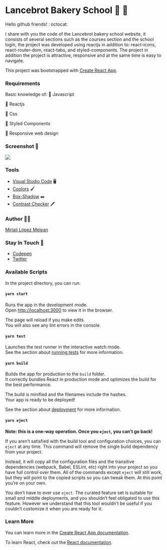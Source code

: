 # Lancebrot Bakery School :baguette_bread: :open_file_folder:

Hello github friends! : octocat:

I share with you the code of the Lancebrot bakery school website, it consists of several sections such as the courses section and the school login, the project was developed using reactjs in addition to: react-icons, react-router-dom, react-tabs, and styled-components. The project in addition the project is attractive, responsive and at the same time is easy to navigate.

This project was bootstrapped with [Create React App](https://github.com/facebook/create-react-app).

### Requirements
Basic knowledge of:
:star2: Javascript

:star2: Reactjs

:star2: Css

:star2: Styled Components

:star2: Responsive web design


### Screenshot :camera_flash:
![](https://instagram.fccs3-1.fna.fbcdn.net/v/t51.2885-15/fr/e15/s1080x1080/141139378_2522808638019618_1208872845827731913_n.jpg?_nc_ht=instagram.fccs3-1.fna.fbcdn.net&_nc_cat=106&_nc_ohc=FI4FGHr3L90AX_yEtkx&tp=1&oh=1a39c19fcd46a1798dc5576f544d1420&oe=603330F0&ig_cache_key=MjQ5MDYwODExODc4NzQyNTg4Ng%3D%3D.2)

### Tools
- [Visual Studio Code](https://code.visualstudio.com/) :desktop_computer:
- [Coolors](https://coolors.co/) :paintbrush:
- [Box-Shadow](https://codepen.io/sdthornton/pen/wBZdXq) :black_nib:
- [Contrast Checker](https://webaim.org/resources/contrastchecker/) :crayon:

### Author :woman_technologist:
[Miriali López Melean](https://github.com/Miriali) 

### Stay In Touch :purple_heart:
- [Codepen](https://codepen.io/your-work/) 
- [Twitter](https://twitter.com/miricailopez)


### Available Scripts 

In the project directory, you can run:

#### `yarn start`

Runs the app in the development mode.\
Open [http://localhost:3000](http://localhost:3000) to view it in the browser.

The page will reload if you make edits.\
You will also see any lint errors in the console.

#### `yarn test`

Launches the test runner in the interactive watch mode.\
See the section about [running tests](https://facebook.github.io/create-react-app/docs/running-tests) for more information.

#### `yarn build`

Builds the app for production to the `build` folder.\
It correctly bundles React in production mode and optimizes the build for the best performance.

The build is minified and the filenames include the hashes.\
Your app is ready to be deployed!

See the section about [deployment](https://facebook.github.io/create-react-app/docs/deployment) for more information.

#### `yarn eject`

**Note: this is a one-way operation. Once you `eject`, you can’t go back!**

If you aren’t satisfied with the build tool and configuration choices, you can `eject` at any time. This command will remove the single build dependency from your project.

Instead, it will copy all the configuration files and the transitive dependencies (webpack, Babel, ESLint, etc) right into your project so you have full control over them. All of the commands except `eject` will still work, but they will point to the copied scripts so you can tweak them. At this point you’re on your own.

You don’t have to ever use `eject`. The curated feature set is suitable for small and middle deployments, and you shouldn’t feel obligated to use this feature. However we understand that this tool wouldn’t be useful if you couldn’t customize it when you are ready for it.

### Learn More

You can learn more in the [Create React App documentation](https://facebook.github.io/create-react-app/docs/getting-started).

To learn React, check out the [React documentation](https://reactjs.org/).

